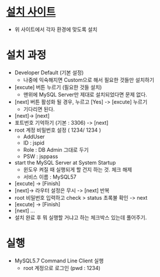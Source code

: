# [설치 사이트](https://dev.mysql.com/downloads/file/?id=500616)
- 위 사이트에서 각자 환경에 맞도록 설치 

# 설치 과정
- Developer Default (기본 설정)
  - 나중에 익숙해지면 Custom으로 해서 필요한 것들만 설치하기
- [excute] 버튼 누르기 (필요한 것들 설치) 
  -  맨위에 MySQL Server만 제대로 설치되었다면 문제 없다. 
-  [next] 버튼 활성화 될 경우, 누르고 [Yes] -> [excute] 누르기
    - 기다리면 된다. 
-  [next]-> [next] 
-  포트번호 기억하기 (기본 : 3306) -> [next]
-  root 계정 비밀번호 설정 ( 1234/ 1234 )
    -  AddUser
    -  ID : jspid 
    -  Role : DB Admin 그대로 두기 
    -  PSW : jsppass
 - start the MySQL Server at System Startup 
    -  윈도우 켜질 때 실행되게 할 건지 하는 것. 체크 해제
    -  서비스 이름 : MySQL57 
-  [excute] -> [Finish] 
-  [next]-> 라우터 설정은 무시 -> [next] 반복
-  root 비밀번호 입력하고 check > status 초록불 확인 -> next
-  [excute] -> [Finish] 
-  [next]  ... 
-  설치 완료 후 뭐 실행할 거냐고 하는 체크박스 있는데 풀어주기. 


# 실행
- MySQL5.7 Command Line Client 실행 
  -  root 계정으로 로그인 (pwd : 1234) 

